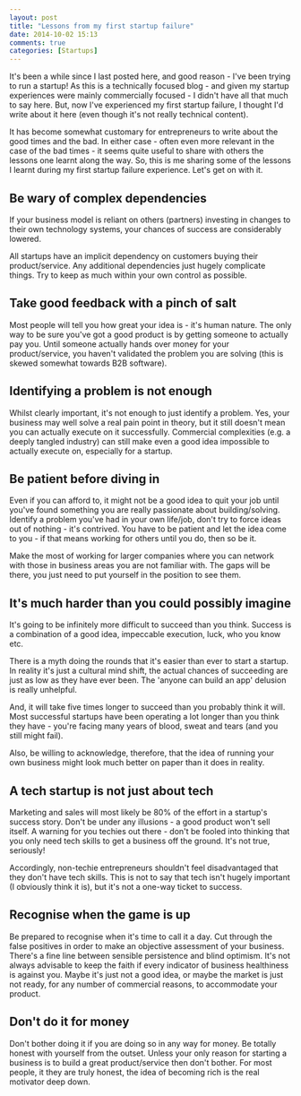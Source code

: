 ```yaml
---
layout: post
title: "Lessons from my first startup failure"
date: 2014-10-02 15:13
comments: true
categories: [Startups]
---
```

It's been a while since I last posted here, and good reason - I've been trying to run a startup! As this is a technically focused blog - and given my startup experiences were mainly commercially focused - I didn't have all that much to say here. But, now I've experienced my first startup failure, I thought I'd write about it here (even though it's not really technical content).

It has become somewhat customary for entrepreneurs to write about the good times and the bad. In either case - often even more relevant in the case of the bad times - it seems quite useful to share with others the lessons one learnt along the way. So, this is me sharing some of the lessons I learnt during my first startup failure experience. Let's get on with it.

Be wary of complex dependencies
-------------------------------

If your business model is reliant on others (partners) investing in changes to their own technology systems, your chances of success are considerably lowered.

All startups have an implicit dependency on customers buying their product/service. Any additional dependencies just hugely complicate things. Try to keep as much within your own control as possible.

Take good feedback with a pinch of salt
---------------------------------------

Most people will tell you how great your idea is - it's human nature. The only way to be sure you've got a good product is by getting someone to actually pay you. Until someone actually hands over money for your product/service, you haven't validated the problem you are solving (this is skewed somewhat towards B2B software).

Identifying a problem is not enough
-----------------------------------

Whilst clearly important, it's not enough to just identify a problem. Yes, your business may well solve a real pain point in theory, but it still doesn't mean you can actually execute on it successfully. Commercial complexities (e.g. a deeply tangled industry) can still make even a good idea impossible to actually execute on, especially for a startup.

Be patient before diving in
---------------------------

Even if you can afford to, it might not be a good idea to quit your job until you've found something you are really passionate about building/solving. Identify a problem you've had in your own life/job, don't try to force ideas out of nothing - it's contrived. You have to be patient and let the idea come to you - if that means working for others until you do, then so be it.

Make the most of working for larger companies where you can network with those in business areas you are not familiar with. The gaps will be there, you just need to put yourself in the position to see them.

It's much harder than you could possibly imagine
------------------------------------------------

It's going to be infinitely more difficult to succeed than you think. Success is a combination of a good idea, impeccable execution, luck, who you know etc.

There is a myth doing the rounds that it's easier than ever to start a startup. In reality it's just a cultural mind shift, the actual chances of succeeding are just as low as they have ever been. The 'anyone can build an app' delusion is really unhelpful.

And, it will take five times longer to succeed than you probably think it will. Most successful startups have been operating a lot longer than you think they have - you're facing many years of blood, sweat and tears (and you still might fail).

Also, be willing to acknowledge, therefore, that the idea of running your own business might look much better on paper than it does in reality.

A tech startup is not just about tech
-------------------------------------

Marketing and sales will most likely be 80% of the effort in a startup's success story. Don't be under any illusions - a good product won't sell itself. A warning for you techies out there - don't be fooled into thinking that you only need tech skills to get a business off the ground. It's not true, seriously!

Accordingly, non-techie entrepreneurs shouldn't feel disadvantaged that they don't have tech skills. This is not to say that tech isn't hugely important (I obviously think it is), but it's not a one-way ticket to success.

Recognise when the game is up
-----------------------------

Be prepared to recognise when it's time to call it a day. Cut through the false positives in order to make an objective assessment of your business. There's a fine line between sensible persistence and blind optimism. It's not always advisable to keep the faith if every indicator of business healthiness is against you. Maybe it's just not a good idea, or maybe the market is just not ready, for any number of commercial reasons, to accommodate your product.

Don't do it for money
---------------------

Don't bother doing it if you are doing so in any way for money. Be totally honest with yourself from the outset. Unless your only reason for starting a business is to build a great product/service then don't bother. For most people, it they are truly honest, the idea of becoming rich is the real motivator deep down.